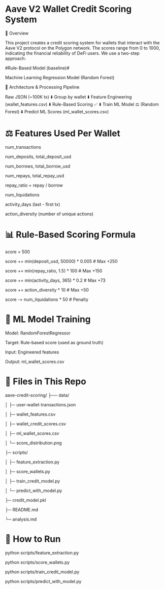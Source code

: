  #  Aave V2 Wallet Credit Scoring System

🧐 Overview

This project creates a credit scoring system for wallets that interact with the Aave V2 protocol on the Polygon network. The scores range from 0 to 1000, indicating the financial reliability of DeFi users. We use a two-step approach:

#Rule-Based Model (baseline)#

Machine Learning Regression Model (Random Forest)

🔄 Architecture & Processing Pipeline

Raw JSON (~100K tx)
     ⬇️
Group by wallet
     ⬇️
Feature Engineering (wallet_features.csv)
     ⬇️
Rule-Based Scoring ✅
     ⬇️
Train ML Model ⚖️ (Random Forest)
     ⬇️
Predict ML Scores (ml_wallet_scores.csv)


# ⚖️ Features Used Per Wallet 

num_transactions

num_deposits, total_deposit_usd

num_borrows, total_borrow_usd

num_repays, total_repay_usd

repay_ratio = repay / borrow

num_liquidations

activity_days (last - first tx)

action_diversity (number of unique actions)

# 📊 Rule-Based Scoring Formula 

score = 500

score += min(deposit_usd, 50000) * 0.005        # Max +250

score += min(repay_ratio, 1.5) * 100            # Max +150

score += min(activity_days, 365) * 0.2          # Max +73

score += action_diversity * 10                  # Max +50

score -= num_liquidations * 50                  # Penalty

# 🚀 ML Model Training 

Model: RandomForestRegressor

Target: Rule-based score (used as ground truth)

Input: Engineered features

Output: ml_wallet_scores.csv

# 📄 Files in This Repo 
aave-credit-scoring/
├── data/

│   ├─ user-wallet-transactions.json

│   ├─ wallet_features.csv

│   ├─ wallet_credit_scores.csv

│   ├─ ml_wallet_scores.csv

│   └─ score_distribution.png

├─ scripts/

│   ├─ feature_extraction.py

│   ├─ score_wallets.py

│   ├─ train_credit_model.py

│   └─ predict_with_model.py

├─ credit_model.pkl

├─ README.md

└─ analysis.md

# 📃 How to Run

python scripts/feature_extraction.py

python scripts/score_wallets.py

python scripts/train_credit_model.py

python scripts/predict_with_model.py



